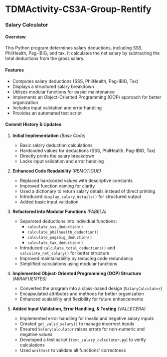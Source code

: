 # TDMActivity-CS3A-Group-Rentify
### **Salary Calculator**  

#### **Overview**  
This Python program determines salary deductions, including SSS, PhilHealth, Pag-IBIG, and tax. It calculates the net salary by subtracting the total deductions from the gross salary.  

#### **Features**  
- Computes salary deductions (SSS, PhilHealth, Pag-IBIG, Tax)  
- Displays a structured salary breakdown  
- Utilizes modular functions for easier maintenance  
- Implements an Object-Oriented Programming (OOP) approach for better organization  
- Includes input validation and error handling  
- Provides an automated test script  

#### **Commit History & Updates**  

1. **Initial Implementation** *(Base Code)*  
   - Basic salary deduction calculations  
   - Hardcoded values for deductions (SSS, PhilHealth, Pag-IBIG, Tax)  
   - Directly prints the salary breakdown  
   - Lacks input validation and error handling  

2. **Enhanced Code Readability** *(REMOTIGUE)*  
   - Replaced hardcoded values with descriptive constants  
   - Improved function naming for clarity  
   - Used a dictionary to return salary details instead of direct printing  
   - Introduced `display_salary_details()` for structured output  
   - Added basic input validation  

3. **Refactored into Modular Functions** *(FABELA)*  
   - Separated deductions into individual functions:  
     - `calculate_sss_deduction()`  
     - `calculate_philhealth_deduction()`  
     - `calculate_pagibig_deduction()`  
     - `calculate_tax_deduction()`  
   - Introduced `calculate_total_deductions()` and `calculate_net_salary()` for better structure  
   - Improved maintainability by reducing code redundancy  
   - Simplified calculations using modular functions  

4. **Implemented Object-Oriented Programming (OOP) Structure** *(MIRAFUENTES)*  
   - Converted the program into a class-based design (`SalaryCalculator`)  
   - Encapsulated attributes and methods for better organization  
   - Enhanced scalability and flexibility for future enhancements  

5. **Added Input Validation, Error Handling, & Testing** *(VALLECERA)*  
   - Implemented error handling for invalid and negative salary inputs  
   - Created `get_valid_salary()` to manage incorrect inputs  
   - Ensured `SalaryCalculator` raises errors for non-numeric and negative values  
   - Developed a test script (`test_salary_calculator.py`) to verify calculations  
   - Used `unittest` to validate all functions' correctness